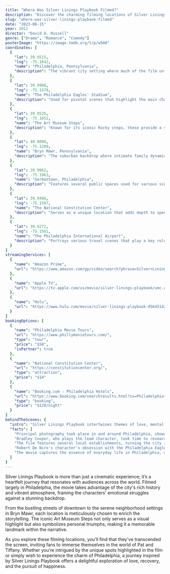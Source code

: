 ```yaml
---
title: "Where Was Silver Linings Playbook Filmed?"
description: "Discover the charming filming locations of Silver Linings Playbook and delve into the beautiful backdrop that brings this heartwarming story to life."
slug: "where-was-silver-linings-playbook-filmed"
date: "2023-06-15"
year: 2012
director: "David O. Russell"
genre: ["Drama", "Romance", "Comedy"]
posterImage: "https://image.tmdb.org/t/p/w500"
coordinates: [
  { 
    "lat": 39.9515, 
    "lng": -75.1642, 
    "name": "Philadelphia, Pennsylvania", 
    "description": "The vibrant city setting where much of the film unfolds, showcasing its iconic streets and culture."
  },
  { 
    "lat": 39.9908, 
    "lng": -75.1578, 
    "name": "The Philadelphia Eagles' Stadium", 
    "description": "Used for pivotal scenes that highlight the main characters' journey and growth."
  },
  { 
    "lat": 39.9526, 
    "lng": -75.1652, 
    "name": "The Art Museum Steps", 
    "description": "Known for its iconic Rocky steps, these provide a stunning backdrop for significant character moments."
  },
  { 
    "lat": 40.0000, 
    "lng": -75.1200, 
    "name": "Bryn Mawr, Pennsylvania", 
    "description": "The suburban backdrop where intimate family dynamics are brought to life."
  },
  { 
    "lat": 39.9062, 
    "lng": -75.1963, 
    "name": "Germantown, Philadelphia", 
    "description": "Features several public spaces used for various scenes reflecting local life."
  },
  { 
    "lat": 39.9496, 
    "lng": -75.1507, 
    "name": "The National Constitution Center", 
    "description": "Serves as a unique location that adds depth to specific character interactions."
  },
  { 
    "lat": 39.9272, 
    "lng": -75.1581, 
    "name": "The Philadelphia International Airport", 
    "description": "Portrays various travel scenes that play a key role in the storyline."
  }
]
streamingServices: [
  {
    "name": "Amazon Prime",
    "url": "https://www.amazon.com/gp/video/search?phrase=Silver+Linings+Playbook"
  },
  {
    "name": "Apple TV",
    "url": "https://tv.apple.com/us/movie/silver-linings-playbook/umc.cmc.5t96un84us8uw1chuk0op9309"
  },
  {
    "name": "Hulu",
    "url": "https://www.hulu.com/movie/silver-linings-playbook-d56d5142-888f-4c5b-baad-b98b34f2e9cb"
  }
]
bookingOptions: [
  {
    "name": "Philadelphia Movie Tours",
    "url": "https://www.phillymovietours.com/",
    "type": "tour",
    "price": "$50",
    "isPartner": true
  },
  {
    "name": "National Constitution Center",
    "url": "https://constitutioncenter.org/",
    "type": "attraction",
    "price": "$14"
  },
  {
    "name": "Booking.com - Philadelphia Hotels",
    "url": "https://www.booking.com/searchresults.html?ss=Philadelphia",
    "type": "booking",
    "price": "$120/night"
  }
]
behindTheScenes: {
  "intro": "Silver Linings Playbook intertwines themes of love, mental health, and personal growth, set against the backdrop of Philadelphia. The city's dynamic landscape serves not only as a setting but also as a character in its own right, crucial in telling this heartwarming story.",
  "facts": [
    "Principal photography took place in and around Philadelphia, showcasing both iconic landmarks and hidden gems.",
    "Bradley Cooper, who plays the lead character, took time to research mental health issues to portray his role authentically.",
    "The film features several local establishments, turning the city into a lively canvas for its narrative.",
    "Robert De Niro's character's obsession with the Philadelphia Eagles highlights the cultural significance of sports in the city.",
    "The movie captures the essence of everyday life in Philadelphia, making it relatable and engaging for viewers."
  ]
}
---
```


<SilverLiningsPlaybookGuide />

Silver Linings Playbook is more than just a cinematic experience; it’s a heartfelt journey that resonates with audiences across the world. Filmed largely in Philadelphia, the movie takes advantage of the city's rich history and vibrant atmosphere, framing the characters' emotional struggles against a stunning backdrop.

From the bustling streets of downtown to the serene neighborhood settings in Bryn Mawr, each location is meticulously chosen to enrich the storytelling. The iconic Art Museum Steps not only serves as a visual highlight but also symbolizes personal triumphs, making it a memorable landmark within the narrative.

As you explore these filming locations, you’ll find that they've transcended the screen, inviting fans to immerse themselves in the world of Pat and Tiffany. Whether you’re intrigued by the unique spots highlighted in the film or simply wish to experience the charm of Philadelphia, a journey inspired by Silver Linings Playbook offers a delightful exploration of love, recovery, and the pursuit of happiness.